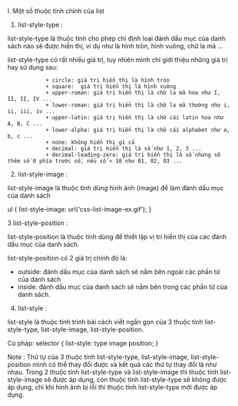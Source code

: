 I. Một số thuộc tính chính của list

1. list-style-type : 

list-style-type là thuộc tính cho phép chỉ định loại đánh dấu mục của danh sách nào sẽ được hiển thị, ví dụ như là hình tròn, hình vuông, chữ la mã ...

list-style-type có rất nhiều giá trị, tuy nhiên mình chỉ giới thiệu những giá trị hay sử dụng sau:

                + circle: giá trị hiển thị là hình tròn
                + square:  giá trị hiển thị là hình vuông
                + upper-roman: giá trị hiển thị là chữ la mã hoa như I, II, II, IV ...
                + lower-roman: giá trị hiển thị là chữ la mã thường như i, ii, iii, iv ...
                + upper-latin: giá trị hiển thị là chữ cái latin hoa như A, B, C ...
                + lower-alpha: giá trị hiển thị là chữ cái alphabet như a, b, c ...
                + none: không hiển thị gì cả
                + decimal: giá trị hiển thị là số như 1, 2, 3 ...
                + decimal-leading-zero: giá trị hiển thị là số nhưng sẽ thêm số 0 phía trước số, nếu số < 10 như 01, 02, 03 ...

2. list-style-image :

list-style-image là thuộc tính dùng hình ảnh (image) để làm đánh dấu mục của danh sách

 ul {
        list-style-image: url('css-list-image-ex.gif');
}

3 list-style-position : 

list-style-position là thuộc tính dùng để thiết lập vị trí hiển thị của các đánh dấu mục của danh sách.

list-style-position có 2 giá trị chính đó là:

+ outside: đánh dấu mục của danh sách sẽ nằm bên ngoài các phần tử của danh sách
+ inside: đánh dấu mục của danh sách sẽ nằm bên trong các phần tử của danh sách.

4. list-style : 

list-style là thuộc tính trình bài cách viết ngắn gọn của 3 thuộc tính list-style-type, list-style-image, list-style-position.

Cú pháp:
selector {
  list-style: type image position;
}

Note : Thứ tự của 3 thuộc tính list-style-type, list-style-image, list-style-position mình có thể thay đổi được và kết quả các thứ tự thay đổi là như nhau. Trong 2 thuộc tính list-style-type và list-style-image thì thuộc tính list-style-image sẽ được áp dụng, còn thuộc tính list-style-type sẽ không được áp dụng, chỉ khi hình ảnh bị lỗi thì thuộc tính list-style-type mới được áp dụng.


